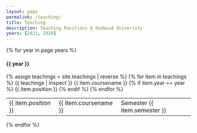 ```yaml
---
layout: page
permalink: /teaching/
title: Teaching
description: Teaching Positions @ Radboud University
years: [2021, 2020]
---
```

{% for year in page.years %}
#### {{ year }}
  <table>
  {% assign teachings = site.teachings | reverse %}
  {% for item in teachings %}
  {{ teachings | inspect }}
  {{ item.coursename }}
    {% if item.year == year %}
      {{ item.position }}
      <tr class="noBorder">
        <td>{{ item.position }}</td>
        <td>{{ item.coursename  }}</td>
        <td>Semester {{ item.semester }}</td>
      </tr>
    {% endif %}
  {% endfor %}
  </table>
{% endfor %}
